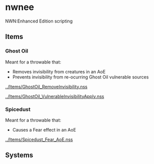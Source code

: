 # nwnee
NWN:Enhanced Edition scripting

## Items

### Ghost Oil

Meant for a throwable that:

- Removes invisibility from creatures in an AoE
- Prevents invisibility from re-ocurring Ghost Oil vulnerable sources

[../Items/GhostOil_RemoveInvisibility.nss](../Items/GhostOil_RemoveInvisibility.nss)

[../Items/GhostOil_VulnerableInvisibilityApply.nss](../Items/GhostOil_VulnerableInvisibilityApply.nss)

### Spicedust

Meant for a throwable that:

- Causes a Fear effect in an AoE

[../Items/Spicedust_Fear_AoE.nss](../Items/Spicedust_Fear_AoE.nss)

## Systems